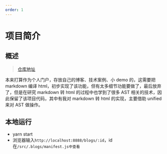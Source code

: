 ```yaml
---
order: 1
---
```


# 项目简介

## 概述

> [仓库地址](https://github.com/tingyur/portal)

本来打算作为个人门户，存放自己的博客、技术案例、小 demo 的，这需要把 markdown 编译 html，初步实现了该功能，但有太多细节功能要做了，最后放弃了，但是在研究 markdown 转 html 的过程中也学到了很多 AST 相关的技术，因此保留了该项目代码，其中有我对 markdown 转 html 的实现，主要借助 unified 来对 AST 做操作。

## 本地运行

- yarn start
- 浏览器输入`http://localhost:8888/blogs/:id`，id 在`/src/.blogs/manifest.js中查看`
